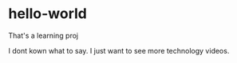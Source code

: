 # hello-world
That's a learning proj

I dont kown what to say.
I just want to see more technology videos.
